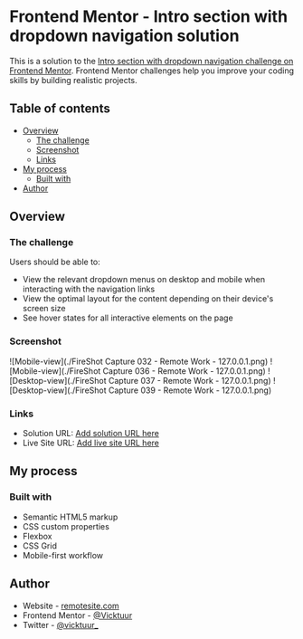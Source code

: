# Frontend Mentor - Intro section with dropdown navigation solution

This is a solution to the [Intro section with dropdown navigation challenge on Frontend Mentor](https://www.frontendmentor.io/challenges/intro-section-with-dropdown-navigation-ryaPetHE5). Frontend Mentor challenges help you improve your coding skills by building realistic projects. 

## Table of contents

- [Overview](#overview)
  - [The challenge](#the-challenge)
  - [Screenshot](#screenshot)
  - [Links](#links)
- [My process](#my-process)
  - [Built with](#built-with)
- [Author](#author)

## Overview

### The challenge

Users should be able to:

- View the relevant dropdown menus on desktop and mobile when interacting with the navigation links
- View the optimal layout for the content depending on their device's screen size
- See hover states for all interactive elements on the page

### Screenshot

![Mobile-view](./FireShot Capture 032 - Remote Work - 127.0.0.1.png)
![Mobile-view](./FireShot Capture 036 - Remote Work - 127.0.0.1.png)
![Desktop-view](./FireShot Capture 037 - Remote Work - 127.0.0.1.png)
![Desktop-view](./FireShot Capture 039 - Remote Work - 127.0.0.1.png)

### Links

- Solution URL: [Add solution URL here](https://your-solution-url.com)
- Live Site URL: [Add live site URL here](https://your-live-site-url.com)

## My process

### Built with

- Semantic HTML5 markup
- CSS custom properties
- Flexbox
- CSS Grid
- Mobile-first workflow

## Author

- Website - [remotesite.com](https://www.your-site.com)
- Frontend Mentor - [@Vicktuur](https://www.frontendmentor.io/profile/vicktuur)
- Twitter - [@vicktuur_](https://www.twitter.com/vicktuur_)
